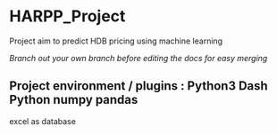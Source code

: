 # HARPP_Project
 Project aim to predict HDB pricing using machine learning
 
 *Branch out your own branch before editing the docs for easy merging*
 
 Project environment / plugins :
 Python3
 Dash Python
 numpy
 pandas
 ---------------------------------
 excel as database
